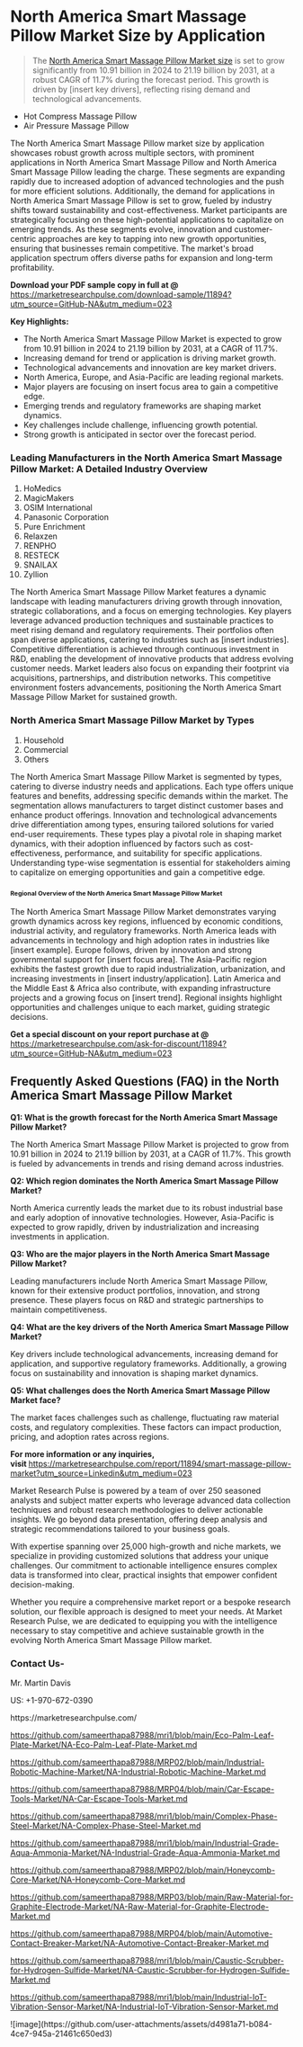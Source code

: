 <h1>North America Smart Massage Pillow Market&nbsp;Size by Application</h1><blockquote><p>The <a href="https://marketresearchpulse.com/download-sample/11894?utm_source=GitHub-NA&amp;utm_medium=023">North America Smart Massage Pillow Market size</a> is set to grow significantly from 10.91 billion in 2024 to 21.19 billion by 2031, at a robust CAGR of 11.7% during the forecast period. This growth is driven by [insert key drivers], reflecting rising demand and technological advancements.</p></blockquote><ul><li>Hot Compress Massage Pillow<li> Air Pressure Massage Pillow</li></ul><p>The North America Smart Massage Pillow market size by application showcases robust growth across multiple sectors, with prominent applications in North America Smart Massage Pillow and North America Smart Massage Pillow leading the charge. These segments are expanding rapidly due to increased adoption of advanced technologies and the push for more efficient solutions. Additionally, the demand for applications in North America Smart Massage Pillow is set to grow, fueled by industry shifts toward sustainability and cost-effectiveness. Market participants are strategically focusing on these high-potential applications to capitalize on emerging trends. As these segments evolve, innovation and customer-centric approaches are key to tapping into new growth opportunities, ensuring that businesses remain competitive. The market's broad application spectrum offers diverse paths for expansion and long-term profitability.</p><p><strong>Download your PDF sample copy in full at @ </strong><a href="https://marketresearchpulse.com/download-sample/11894?utm_source=GitHub-NA&amp;utm_medium=023">https://marketresearchpulse.com/download-sample/11894?utm_source=GitHub-NA&amp;utm_medium=023</a></p><p><strong>Key Highlights: </strong></p><ul><li>The North America Smart Massage Pillow Market is expected to grow from 10.91 billion in 2024 to 21.19 billion by 2031, at a CAGR of 11.7%.</li><li>Increasing demand for trend or application is driving market growth.</li><li>Technological advancements and innovation are key market drivers.</li><li>North America, Europe, and Asia-Pacific are leading regional markets.</li><li>Major players are focusing on insert focus area to gain a competitive edge.</li><li>Emerging trends and regulatory frameworks are shaping market dynamics.</li><li>Key challenges include challenge, influencing growth potential.</li><li>Strong growth is anticipated in sector over the forecast period.</li></ul><h3>Leading Manufacturers in the North America Smart Massage Pillow Market: A Detailed Industry Overview</h3><ol><li>HoMedics</li><li>MagicMakers</li><li>OSIM International</li><li>Panasonic Corporation</li><li>Pure Enrichment</li><li>Relaxzen</li><li>RENPHO</li><li>RESTECK</li><li>SNAILAX</li><li>Zyllion</li></ol><div class="flex max-w-full flex-col flex-grow"><div class="min-h-8 text-message flex w-full flex-col items-end gap-2 whitespace-normal break-words [.text-message+&amp;]:mt-5" dir="auto" data-message-author-role="assistant" data-message-id="fd8432e4-4910-450d-b182-61b7bfb0a01f" data-message-model-slug="gpt-4o"><div class="flex w-full flex-col gap-1 empty:hidden first:pt-[3px]"><div class="markdown prose w-full break-words dark:prose-invert light"><p>The North America Smart Massage Pillow Market features a dynamic landscape with leading manufacturers driving growth through innovation, strategic collaborations, and a focus on emerging technologies. Key players leverage advanced production techniques and sustainable practices to meet rising demand and regulatory requirements. Their portfolios often span diverse applications, catering to industries such as [insert industries]. Competitive differentiation is achieved through continuous investment in R&amp;D, enabling the development of innovative products that address evolving customer needs. Market leaders also focus on expanding their footprint via acquisitions, partnerships, and distribution networks. This competitive environment fosters advancements, positioning the North America Smart Massage Pillow Market for sustained growth.</p></div></div></div></div><h3>North America Smart Massage Pillow Market by Types</h3><ol><li>Household<li> Commercial<li> Others</li></ol><div class="flex max-w-full flex-col flex-grow"><div class="min-h-8 text-message flex w-full flex-col items-end gap-2 whitespace-normal break-words [.text-message+&amp;]:mt-5" dir="auto" data-message-author-role="assistant" data-message-id="084470be-0bb7-4664-bddf-5156b4f41249" data-message-model-slug="gpt-4o-mini"><div class="flex w-full flex-col gap-1 empty:hidden first:pt-[3px]"><div class="markdown prose w-full break-words dark:prose-invert light"><p>The North America Smart Massage Pillow Market is segmented by types, catering to diverse industry needs and applications. Each type offers unique features and benefits, addressing specific demands within the market. The segmentation allows manufacturers to target distinct customer bases and enhance product offerings. Innovation and technological advancements drive differentiation among types, ensuring tailored solutions for varied end-user requirements. These types play a pivotal role in shaping market dynamics, with their adoption influenced by factors such as cost-effectiveness, performance, and suitability for specific applications. Understanding type-wise segmentation is essential for stakeholders aiming to capitalize on emerging opportunities and gain a competitive edge.</p></div></div></div></div><h3><span style="font-size: 11px;">Regional Overview of the North America Smart Massage Pillow Market</span></h3><div class="flex max-w-full flex-col flex-grow"><div class="min-h-8 text-message flex w-full flex-col items-end gap-2 whitespace-normal break-words [.text-message+&amp;]:mt-5" dir="auto" data-message-author-role="assistant" data-message-id="e9038762-ce64-4e30-91c9-9bd413514231" data-message-model-slug="gpt-4o-mini"><div class="flex w-full flex-col gap-1 empty:hidden first:pt-[3px]"><div class="markdown prose w-full break-words dark:prose-invert light"><p>The North America Smart Massage Pillow Market demonstrates varying growth dynamics across key regions, influenced by economic conditions, industrial activity, and regulatory frameworks. North America leads with advancements in technology and high adoption rates in industries like [insert example]. Europe follows, driven by innovation and strong governmental support for [insert focus area]. The Asia-Pacific region exhibits the fastest growth due to rapid industrialization, urbanization, and increasing investments in [insert industry/application]. Latin America and the Middle East &amp; Africa also contribute, with expanding infrastructure projects and a growing focus on [insert trend]. Regional insights highlight opportunities and challenges unique to each market, guiding strategic decisions.</p></div></div></div></div><p><strong>Get a special discount on your report purchase at @ </strong><a href="https://marketresearchpulse.com/ask-for-discount/11894?utm_source=GitHub-NA&amp;utm_medium=023">https://marketresearchpulse.com/ask-for-discount/11894?utm_source=GitHub-NA&amp;utm_medium=023</a></p><h2>Frequently Asked Questions (FAQ) in the North America Smart Massage Pillow Market</h2><p><strong>Q1: What is the growth forecast for the North America Smart Massage Pillow Market?</strong></p><p>The North America Smart Massage Pillow Market is projected to grow from 10.91 billion in 2024 to 21.19 billion by 2031, at a CAGR of 11.7%. This growth is fueled by advancements in trends and rising demand across industries.</p><p><strong>Q2: Which region dominates the North America Smart Massage Pillow Market?</strong></p><p>North America currently leads the market due to its robust industrial base and early adoption of innovative technologies. However, Asia-Pacific is expected to grow rapidly, driven by industrialization and increasing investments in application.</p><p><strong>Q3: Who are the major players in the North America Smart Massage Pillow Market?</strong></p><p>Leading manufacturers include North America Smart Massage Pillow, known for their extensive product portfolios, innovation, and strong presence. These players focus on R&amp;D and strategic partnerships to maintain competitiveness.</p><p><strong>Q4: What are the key drivers of the North America Smart Massage Pillow Market?</strong></p><p>Key drivers include technological advancements, increasing demand for application, and supportive regulatory frameworks. Additionally, a growing focus on sustainability and innovation is shaping market dynamics.</p><p><strong>Q5: What challenges does the North America Smart Massage Pillow Market face?</strong></p><p>The market faces challenges such as challenge, fluctuating raw material costs, and regulatory complexities. These factors can impact production, pricing, and adoption rates across regions.</p><p><strong>For more information or any inquiries, visit&nbsp;</strong><a href="https://marketresearchpulse.com/report/11894/smart-massage-pillow-market?utm_source=Linkedin&utm_medium=023">https://marketresearchpulse.com/report/11894/smart-massage-pillow-market?utm_source=Linkedin&utm_medium=023</a></p><p>Market Research Pulse is powered by a team of over 250 seasoned analysts and subject matter experts who leverage advanced data collection techniques and robust research methodologies to deliver actionable insights. We go beyond data presentation, offering deep analysis and strategic recommendations tailored to your business goals.</p><p>With expertise spanning over 25,000 high-growth and niche markets, we specialize in providing customized solutions that address your unique challenges. Our commitment to actionable intelligence ensures complex data is transformed into clear, practical insights that empower confident decision-making.</p><p>Whether you require a comprehensive market report or a bespoke research solution, our flexible approach is designed to meet your needs. At Market Research Pulse, we are dedicated to equipping you with the intelligence necessary to stay competitive and achieve sustainable growth in the evolving North America Smart Massage Pillow market.</p><h3><strong>Contact Us-</strong></h3><p>Mr. Martin Davis</p><p>US: +1-970-672-0390</p><p>https://marketresearchpulse.com/</p><p><a href="https://github.com/sameerthapa87988/mri1/blob/main/Eco-Palm-Leaf-Plate-Market/NA-Eco-Palm-Leaf-Plate-Market.md">https://github.com/sameerthapa87988/mri1/blob/main/Eco-Palm-Leaf-Plate-Market/NA-Eco-Palm-Leaf-Plate-Market.md</a></p><p><a href="https://github.com/sameerthapa87988/MRP02/blob/main/Industrial-Robotic-Machine-Market/NA-Industrial-Robotic-Machine-Market.md">https://github.com/sameerthapa87988/MRP02/blob/main/Industrial-Robotic-Machine-Market/NA-Industrial-Robotic-Machine-Market.md</a></p><p><a href="https://github.com/sameerthapa87988/MRP04/blob/main/Car-Escape-Tools-Market/NA-Car-Escape-Tools-Market.md">https://github.com/sameerthapa87988/MRP04/blob/main/Car-Escape-Tools-Market/NA-Car-Escape-Tools-Market.md</a></p><p><a href="https://github.com/sameerthapa87988/mri1/blob/main/Complex-Phase-Steel-Market/NA-Complex-Phase-Steel-Market.md">https://github.com/sameerthapa87988/mri1/blob/main/Complex-Phase-Steel-Market/NA-Complex-Phase-Steel-Market.md</a></p><p><a href="https://github.com/sameerthapa87988/mri1/blob/main/Industrial-Grade-Aqua-Ammonia-Market/NA-Industrial-Grade-Aqua-Ammonia-Market.md">https://github.com/sameerthapa87988/mri1/blob/main/Industrial-Grade-Aqua-Ammonia-Market/NA-Industrial-Grade-Aqua-Ammonia-Market.md</a></p><p><a href="https://github.com/sameerthapa87988/MRP02/blob/main/Honeycomb-Core-Market/NA-Honeycomb-Core-Market.md">https://github.com/sameerthapa87988/MRP02/blob/main/Honeycomb-Core-Market/NA-Honeycomb-Core-Market.md</a></p><p><a href="https://github.com/sameerthapa87988/MRP03/blob/main/Raw-Material-for-Graphite-Electrode-Market/NA-Raw-Material-for-Graphite-Electrode-Market.md">https://github.com/sameerthapa87988/MRP03/blob/main/Raw-Material-for-Graphite-Electrode-Market/NA-Raw-Material-for-Graphite-Electrode-Market.md</a></p><p><a href="https://github.com/sameerthapa87988/MRP04/blob/main/Automotive-Contact-Breaker-Market/NA-Automotive-Contact-Breaker-Market.md">https://github.com/sameerthapa87988/MRP04/blob/main/Automotive-Contact-Breaker-Market/NA-Automotive-Contact-Breaker-Market.md</a></p><p><a href="https://github.com/sameerthapa87988/mri1/blob/main/Caustic-Scrubber-for-Hydrogen-Sulfide-Market/NA-Caustic-Scrubber-for-Hydrogen-Sulfide-Market.md">https://github.com/sameerthapa87988/mri1/blob/main/Caustic-Scrubber-for-Hydrogen-Sulfide-Market/NA-Caustic-Scrubber-for-Hydrogen-Sulfide-Market.md</a></p><p><a href="https://github.com/sameerthapa87988/mri1/blob/main/Industrial-IoT-Vibration-Sensor-Market/NA-Industrial-IoT-Vibration-Sensor-Market.md">https://github.com/sameerthapa87988/mri1/blob/main/Industrial-IoT-Vibration-Sensor-Market/NA-Industrial-IoT-Vibration-Sensor-Market.md</a></p>
![image](https://github.com/user-attachments/assets/d4981a71-b084-4ce7-945a-21461c650ed3)
